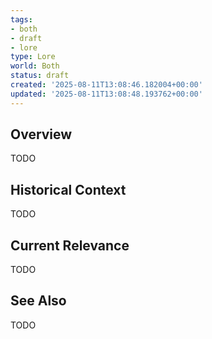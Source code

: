 ```yaml
---
tags:
- both
- draft
- lore
type: Lore
world: Both
status: draft
created: '2025-08-11T13:08:46.182004+00:00'
updated: '2025-08-11T13:08:48.193762+00:00'
---
```



## Overview

TODO
## Historical Context

TODO
## Current Relevance

TODO
## See Also

TODO
